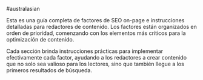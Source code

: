 #australasian 

Esta es una guía completa de factores de SEO on-page e instrucciones detalladas para redactores de contenido. Los factores están organizados en orden de prioridad, comenzando con los elementos más críticos para la optimización de contenido.

Cada sección brinda instrucciones prácticas para implementar efectivamente cada factor, ayudando a los redactores a crear contenido que no solo sea valioso para los lectores, sino que también llegue a los primeros resultados de búsqueda.